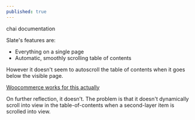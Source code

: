```yaml
---
published: true
---
```

chai documentation

Slate's features are: 

- Everything on a single page
- Automatic, smoothly scrolling table of contents

However it doesn't seem to autoscroll the table of contents when it goes below the visible page.

[Woocommerce works for this actually](http://woocommerce.github.io/woocommerce-rest-api-docs/#delete-a-tax-rate)

On further reflection, it doesn't. The problem is that it doesn't dynamically scroll into view in the table-of-contents when a second-layer item is scrolled into view.
